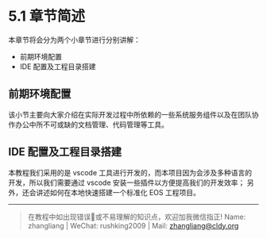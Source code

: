 # 5.1 章节简述

本章节将会分为两个小章节进行分别讲解：

*   前期环境配置
*   IDE 配置及工程目录搭建

## 前期环境配置

该小节主要向大家介绍在实际开发过程中所依赖的一些系统服务组件以及在团队协作办公中所不可或缺的文档管理、代码管理等工具。

## IDE 配置及工程目录搭建

本教程我们采用的是 vscode 工具进行开发的，而本项目因为会涉及多种语言的开发，所以我们需要通过 vscode 安装一些插件以方便提高我们的开发效率； 另外，还会讲述如何在本地快速搭建一个标准化 EOS 工程项目。

* * *

> 在教程中如出现错误🐛或不易理解的知识点，欢迎加我微信指正! Name: zhangliang | WeChat: rushking2009 | Mail: zhangliang@cldy.org